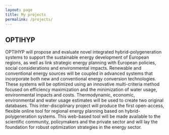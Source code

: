 ```yaml
---
layout: page
title: My projects
permalink: /projects/
---
```


OPTIHYP
-----------------

OPTIHYP will propose and evaluate novel integrated hybrid-polygeneration systems to support the sustainable energy development of European regions, as well as link strategic energy planning with European policies, social considerations and environmental impacts. Renewable and conventional energy sources will be coupled in advanced systems that incorporate both new and conventional energy conversion technologies. These systems will be optimized using an innovative multi-criteria method focused on efficiency maximization and the minimization of water usage, environmental impacts and costs. Thermodynamic, economic, environmental and water usage estimates will be used to create two original databases. This inter-disciplinary project will produce the first open-access, flexible online tool for regional energy planning based on hybrid-polygeneration systems. This web-based tool will be made available to the scientific community, policymakers and the private sector and will lay the foundation for robust optimization strategies in the energy sector.
